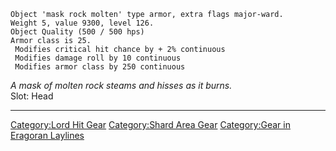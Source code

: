    Object 'mask rock molten' type armor, extra flags major-ward.
    Weight 5, value 9300, level 126.
    Object Quality (500 / 500 hps)
    Armor class is 25.
     Modifies critical hit chance by + 2% continuous
     Modifies damage roll by 10 continuous
     Modifies armor class by 250 continuous

*A mask of molten rock steams and hisses as it burns.*  
Slot: Head  

------------------------------------------------------------------------

[Category:Lord Hit Gear](Category:Lord_Hit_Gear "wikilink")
[Category:Shard Area Gear](Category:Shard_Area_Gear "wikilink")
[Category:Gear in Eragoran
Laylines](Category:Gear_in_Eragoran_Laylines "wikilink")
